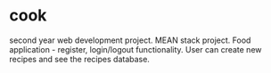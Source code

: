 # cook
second year web development project.
MEAN stack project. 
Food application - register, login/logout functionality.
User can create new recipes and see the recipes database.
